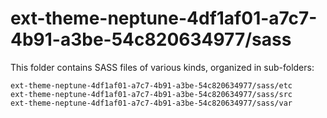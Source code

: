 # ext-theme-neptune-4df1af01-a7c7-4b91-a3be-54c820634977/sass

This folder contains SASS files of various kinds, organized in sub-folders:

    ext-theme-neptune-4df1af01-a7c7-4b91-a3be-54c820634977/sass/etc
    ext-theme-neptune-4df1af01-a7c7-4b91-a3be-54c820634977/sass/src
    ext-theme-neptune-4df1af01-a7c7-4b91-a3be-54c820634977/sass/var
